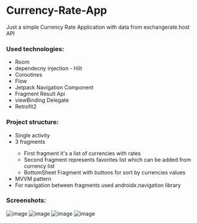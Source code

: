 # Currency-Rate-App
Just a simple Currency Rate Application with data from exchangerate.host API

<h3>Used technologies:</h1>
  <ul>
  <li>Room</li>
  <li>dependecny injection - Hilt</li>
  <li>Coroutines</li>
  <li>Flow</li>
  <li>Jetpack Navigation Component</li>
  <li>Fragment Result Api</li>
  <li>viewBinding Delegate</li>
  <li>Retrofit2</li>
</ul>  

<h3>Project structure:</h1>
<ul> 
<li>Single activity</li>
<li>3 fragments</li>
<ul>
<li>First fragment it's a list of currencies with rates</li> 
<li>Second fragment represents favorites list which can be added from currency list </li>
<li>BottomSheet Fragment with buttons for sort by currencies values</li>
</ul> 
<li>MVVM pattern</li> 
<li>For navigation between fragments used androidx.navigation library</li>
</ul>  


<h3>Screenshots:</h3>

![image](https://user-images.githubusercontent.com/94930087/190675548-fe153e97-6f98-4769-a13d-c0bd28a19ed9.png)
![image](https://user-images.githubusercontent.com/94930087/190675648-016e93c0-876c-44d5-8f10-eeec678a0ad2.png)
![image](https://user-images.githubusercontent.com/94930087/190675727-86caeb5f-5c83-4dcd-ae8b-cd059cab6b51.png)
![image](https://user-images.githubusercontent.com/94930087/190675802-7e417a36-064f-4159-bd62-16af6c17fa46.png)


